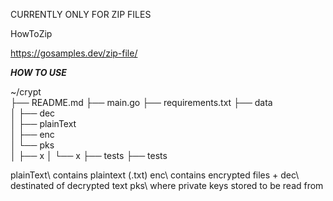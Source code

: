 CURRENTLY ONLY FOR ZIP FILES


HowToZip

https://gosamples.dev/zip-file/



***HOW TO USE***

~/crypt\
├── README.md
├── main.go
├── requirements.txt
├── data\
│   ├── dec\
│   ├── plainText\
│   ├── enc\
│   └── pks\
│       ├── x
│       └── x
├── tests
├── tests


plainText\ contains plaintext (.txt)
enc\ contains encrypted files +
dec\ destinated of decrypted text
pks\ where private keys stored to be read from

